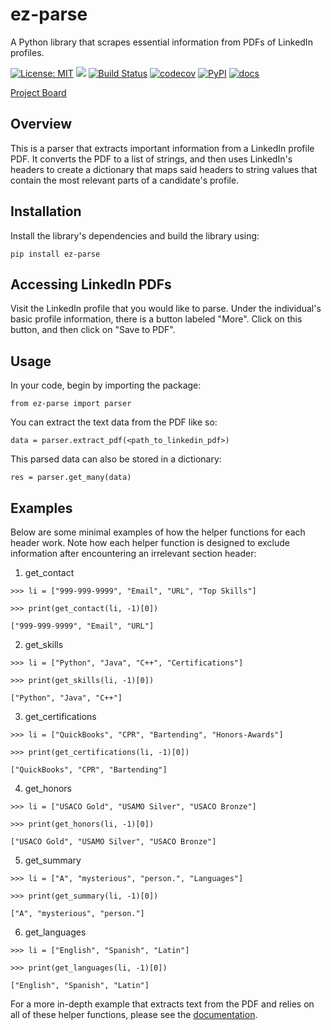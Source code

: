 # ez-parse
A Python library that scrapes essential information from PDFs of LinkedIn profiles.

[![License: MIT](https://img.shields.io/badge/License-MIT-brightgreen.svg)](https://opensource.org/licenses/MIT)
[![](https://img.shields.io/github/issues/ShivanshSrivastava1/ez-parse)](https://github.com/ShivanshSrivastava1/ez-parse/issues)
[![Build Status](https://github.com/ShivanshSrivastava1/ez-parse/actions/workflows/build.yml/badge.svg)](https://github.com/ShivanshSrivastava1/ez-parse/actions/workflows/build.yml)
[![codecov](https://codecov.io/github/ShivanshSrivastava1/Resume-Parser/branch/main/graph/badge.svg?token=V4IKQ490DY)](https://codecov.io/github/ShivanshSrivastava1/Resume-Parser)
[![PyPI](https://img.shields.io/pypi/v/ez_parse)](https://pypi.org/project/ez-parse/0.1.2/)
[![docs](https://img.shields.io/badge/docs-passing-brightgreen)](https://shivanshsrivastava1.github.io/ez-parse/)

[Project Board](https://github.com/users/ShivanshSrivastava1/projects/2/views/1)

## Overview
This is a parser that extracts important information from a LinkedIn profile PDF. It converts the PDF to a list of strings, and then uses LinkedIn's headers to create a dictionary that maps said headers to string values that contain the most relevant parts of a candidate's profile.

## Installation
Install the library's dependencies and build the library using:

`pip install ez-parse`

## Accessing LinkedIn PDFs
Visit the LinkedIn profile that you would like to parse. Under the individual's basic profile information, there is a button labeled "More". Click on this button, and then click on "Save to PDF".

## Usage
In your code, begin by importing the package:

`from ez-parse import parser`

You can extract the text data from the PDF like so:

`data = parser.extract_pdf(<path_to_linkedin_pdf>)`

This parsed data can also be stored in a dictionary:

`res = parser.get_many(data)`

## Examples
Below are some minimal examples of how the helper functions for each header work. Note how each helper function is designed to exclude information after encountering an irrelevant section header:

1) get_contact

`>>> li = ["999-999-9999", "Email", "URL", "Top Skills"]`

`>>> print(get_contact(li, -1)[0])`

`["999-999-9999", "Email", "URL"]`

2) get_skills

`>>> li = ["Python", "Java", "C++", "Certifications"]`

`>>> print(get_skills(li, -1)[0])`

`["Python", "Java", "C++"]`

3) get_certifications

`>>> li = ["QuickBooks", "CPR", "Bartending", "Honors-Awards"]`

`>>> print(get_certifications(li, -1)[0])`

`["QuickBooks", "CPR", "Bartending"]`

4) get_honors

`>>> li = ["USACO Gold", "USAMO Silver", "USACO Bronze"]`

`>>> print(get_honors(li, -1)[0])`

`["USACO Gold", "USAMO Silver", "USACO Bronze"]`

5) get_summary

`>>> li = ["A", "mysterious", "person.", "Languages"]`

`>>> print(get_summary(li, -1)[0])`

`["A", "mysterious", "person."]`

6) get_languages

`>>> li = ["English", "Spanish", "Latin"]`

`>>> print(get_languages(li, -1)[0])`

`["English", "Spanish", "Latin"]`

For a more in-depth example that extracts text from the PDF and relies on all of these helper functions, please see the [documentation](https://shivanshsrivastava1.github.io/ez-parse/).

